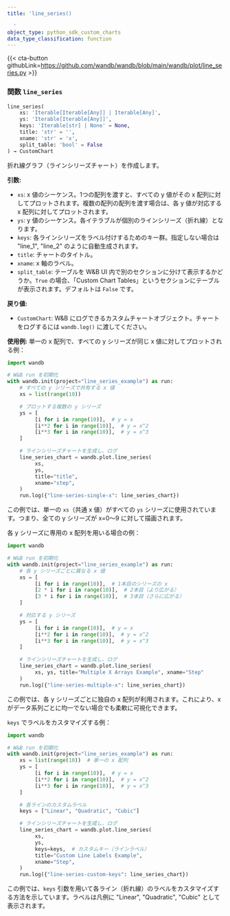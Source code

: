 ```yaml
---
title: 'line_series()

  '
object_type: python_sdk_custom_charts
data_type_classification: function
---
```


{{< cta-button githubLink=https://github.com/wandb/wandb/blob/main/wandb/plot/line_series.py >}}




### <kbd>関数</kbd> `line_series`

```python
line_series(
    xs: 'Iterable[Iterable[Any]] | Iterable[Any]',
    ys: 'Iterable[Iterable[Any]]',
    keys: 'Iterable[str] | None' = None,
    title: 'str' = '',
    xname: 'str' = 'x',
    split_table: 'bool' = False
) → CustomChart
```

折れ線グラフ（ラインシリーズチャート）を作成します。

**引数:**
 
 - `xs`:  x 値のシーケンス。1つの配列を渡すと、すべての y 値がその x 配列に対してプロットされます。複数の配列の配列を渡す場合は、各 y 値が対応する x 配列に対してプロットされます。
 - `ys`:  y 値のシーケンス。各イテラブルが個別のラインシリーズ（折れ線）となります。
 - `keys`:  各ラインシリーズをラベル付けするためのキー群。指定しない場合は "line_1", "line_2" のように自動生成されます。
 - `title`:  チャートのタイトル。
 - `xname`:  x 軸のラベル。
 - `split_table`:  テーブルを W&B UI 内で別のセクションに分けて表示するかどうか。`True` の場合、「Custom Chart Tables」というセクションにテーブルが表示されます。デフォルトは `False` です。

**戻り値:**
 
 - `CustomChart`:  W&B にログできるカスタムチャートオブジェクト。チャートをログするには `wandb.log()` に渡してください。

**使用例:**
単一の x 配列で、すべての y シリーズが同じ x 値に対してプロットされる例：

```python
import wandb

# W&B run を初期化
with wandb.init(project="line_series_example") as run:
    # すべての y シリーズで共有する x 値
    xs = list(range(10))

    # プロットする複数の y シリーズ
    ys = [
         [i for i in range(10)],  # y = x
         [i**2 for i in range(10)],  # y = x^2
         [i**3 for i in range(10)],  # y = x^3
    ]

    # ラインシリーズチャートを生成し、ログ
    line_series_chart = wandb.plot.line_series(
         xs,
         ys,
         title="title",
         xname="step",
    )
    run.log({"line-series-single-x": line_series_chart})
```

この例では、単一の `xs`（共通 x 値）がすべての `ys` シリーズに使用されています。つまり、全ての y シリーズが x=0〜9 に対して描画されます。

各 y シリーズに専用の x 配列を用いる場合の例：

```python
import wandb

# W&B run を初期化
with wandb.init(project="line_series_example") as run:
    # 各 y シリーズごとに異なる x 値
    xs = [
         [i for i in range(10)],  # 1本目のシリーズの x
         [2 * i for i in range(10)],  # 2本目（より広がる）
         [3 * i for i in range(10)],  # 3本目（さらに広がる）
    ]

    # 対応する y シリーズ
    ys = [
         [i for i in range(10)],  # y = x
         [i**2 for i in range(10)],  # y = x^2
         [i**3 for i in range(10)],  # y = x^3
    ]

    # ラインシリーズチャートを生成し、ログ
    line_series_chart = wandb.plot.line_series(
         xs, ys, title="Multiple X Arrays Example", xname="Step"
    )
    run.log({"line-series-multiple-x": line_series_chart})
```

この例では、各 y シリーズごとに独自の x 配列が利用されます。これにより、x がデータ系列ごとに均一でない場合でも柔軟に可視化できます。

`keys` でラベルをカスタマイズする例：

```python
import wandb

# W&B run を初期化
with wandb.init(project="line_series_example") as run:
    xs = list(range(10))  # 単一の x 配列
    ys = [
         [i for i in range(10)],  # y = x
         [i**2 for i in range(10)],  # y = x^2
         [i**3 for i in range(10)],  # y = x^3
    ]

    # 各ラインのカスタムラベル
    keys = ["Linear", "Quadratic", "Cubic"]

    # ラインシリーズチャートを生成し、ログ
    line_series_chart = wandb.plot.line_series(
         xs,
         ys,
         keys=keys,  # カスタムキー（ラインラベル）
         title="Custom Line Labels Example",
         xname="Step",
    )
    run.log({"line-series-custom-keys": line_series_chart})
```

この例では、`keys` 引数を用いて各ライン（折れ線）のラベルをカスタマイズする方法を示しています。ラベルは凡例に "Linear", "Quadratic", "Cubic" として表示されます。